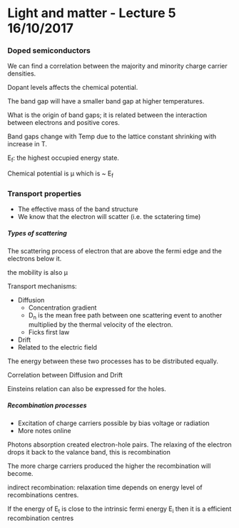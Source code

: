 # Light and matter - Lecture 5 16/10/2017

### Doped semiconductors

We can find a correlation between the majority and minority charge carrier densities.

Dopant levels affects the chemical potential.

The band gap will have a smaller band gap at higher temperatures.

What is the origin of band gaps; it is related between the interaction between electrons and positive cores.

Band gaps change with Temp due to the lattice constant shrinking with increase in T.

E<sub>f</sub>: the highest occupied energy state.

Chemical potential is &mu; which is ~ E<sub>f</sub>

### Transport properties

- The effective mass of the band structure
- We know that the electron will scatter (i.e. the sctatering time)

##### Types of scattering

 The scattering process of electron that are above the fermi edge and the electrons below it.

 the mobility is also &mu;

 Transport mechanisms:
 - Diffusion
    - Concentration gradient
    - D<sub>n</sub> is the mean free path between one scattering event to another multiplied by the thermal velocity of the electron.
    - Ficks first law
 - Drift
  - Related to the electric field

The energy between these two processes has to be distributed equally.

Correlation between Diffusion and Drift

Einsteins relation can also be expressed for the holes.

##### Recombination processes

- Excitation of charge carriers possible by bias voltage or radiation
- More notes online

Photons absorption created electron-hole pairs.
The relaxing of the electron drops it back to the valance band, this is recombination

The more charge carriers produced the higher the recombination will become.

indirect recombination: relaxation time depends on energy level of recombinations centres.

If the energy of E<sub>t</sub> is close to the intrinsic fermi energy E<sub>i</sub> then it is a efficient recombination centres
